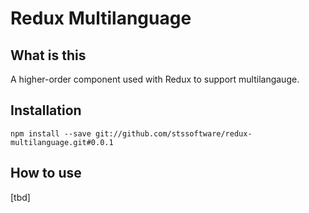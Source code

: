 # Redux Multilanguage


## What is this
A higher-order component used with Redux to support multilangauge.

## Installation
```
npm install --save git://github.com/stssoftware/redux-multilanguage.git#0.0.1
```

## How to use
[tbd]